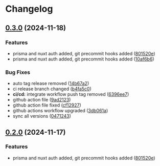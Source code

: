 # Changelog

## [0.3.0](https://github.com/shba007/nuxtemplate/compare/v0.2.0...v0.3.0) (2024-11-18)


### Features

* prisma and nuxt auth added, git precommit hooks added ([801520e](https://github.com/shba007/nuxtemplate/commit/801520e227850b2678ac056a67046ded61ca640f))
* prisma and nuxt auth added, git precommit hooks added ([10af6b6](https://github.com/shba007/nuxtemplate/commit/10af6b6eec21ea1b157b4439fa777a44223e9ea8))


### Bug Fixes

* auto tag release removed ([14b67a2](https://github.com/shba007/nuxtemplate/commit/14b67a261fedbaf4370794ee46d835dc87ddca99))
* ci release branch changed ([b4fa5c0](https://github.com/shba007/nuxtemplate/commit/b4fa5c0277e0138bc039f139174b4812da8a3217))
* **ci/cd:** integrate workflow push tag removed ([6396ee7](https://github.com/shba007/nuxtemplate/commit/6396ee734fc5962ec0b1c5143f31871922949a66))
* github action file ([9ad2123](https://github.com/shba007/nuxtemplate/commit/9ad21233cec68aee320ee7981eccda1101f7feaa))
* github action file fixed ([cf12927](https://github.com/shba007/nuxtemplate/commit/cf1292762bdc928b24b5a5393ec4455306f25587))
* github actions workflow upgraded ([3db061a](https://github.com/shba007/nuxtemplate/commit/3db061ae5205799bc6b807df81b2ad4538053540))
* sync all versions ([0471243](https://github.com/shba007/nuxtemplate/commit/047124326efb99a52b38cbb38d5501117e2a1671))

## [0.2.0](https://github.com/shba007/nuxtemplate/compare/v0.1.6...v0.2.0) (2024-11-17)


### Features

* prisma and nuxt auth added, git precommit hooks added ([801520e](https://github.com/shba007/nuxtemplate/commit/801520e227850b2678ac056a67046ded61ca640f))
